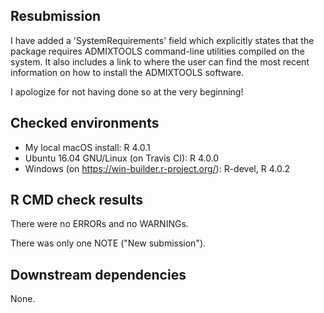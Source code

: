 ## Resubmission

I have added a 'SystemRequirements' field which explicitly states that
the package requires ADMIXTOOLS command-line utilities compiled on the
system. It also includes a link to where the user can find the most
recent information on how to install the ADMIXTOOLS software.

I apologize for not having done so at the very beginning!

## Checked environments

* My local macOS install: R 4.0.1
* Ubuntu 16.04 GNU/Linux (on Travis CI): R 4.0.0
* Windows (on https://win-builder.r-project.org/): R-devel, R 4.0.2

## R CMD check results

There were no ERRORs and no WARNINGs.

There was only one NOTE ("New submission").

## Downstream dependencies

None.
